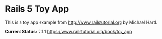 Rails 5 Toy App
=======================================

This is a toy app example from <http://www.railstutorial.org> by Michael Hartl.

**Current Status:**  2.1.1   https://www.railstutorial.org/book/toy_app

